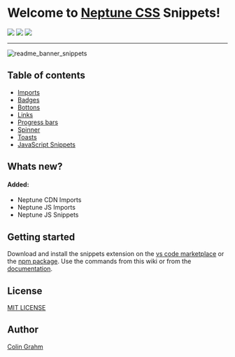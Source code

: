 # Welcome to [Neptune CSS](https://neptunecss.org) Snippets!

![](https://img.shields.io/github/v/tag/neptune-css/neptune-snippets?color=%2300AACC) ![](https://img.shields.io/npm/dm/@neptune-css/neptune-snippets?color=%2300AACC) ![](https://img.shields.io/npm/l/@neptune-css/neptune-snippets?color=%2300AACC) 

***

![readme_banner_snippets](https://github.com/neptune-css/neptune-snippets/assets/122671813/b6457f69-014c-4972-abf0-a46c26ac0fa8)

## Table of contents

- [Imports](https://github.com/neptune-css/neptune-snippets/wiki/Import-Neptune)
- [Badges](https://github.com/neptune-css/neptune-snippets/wiki/Badges)
- [Bottons](https://github.com/neptune-css/neptune-snippets/wiki/Buttons)
- [Links](https://github.com/neptune-css/neptune-snippets/wiki/Links)
- [Progress bars](https://github.com/neptune-css/neptune-snippets/wiki/Progress-bars)
- [Spinner](https://github.com/neptune-css/neptune-snippets/wiki/Spinner)
- [Toasts](https://github.com/neptune-css/neptune-snippets/wiki/Toasts)
- [JavaScript Snippets](https://github.com/neptune-css/neptune-snippets/wiki/JavaScript-Snippets)

## Whats new?

#### Added:

- Neptune CDN Imports
- Neptune JS Imports
- Neptune JS Snippets

## Getting started

Download and install the snippets extension on the [vs code marketplace](https://marketplace.visualstudio.com/items?itemName=NeptuneCSS.neptunecss-snippets) or the [npm package](https://www.npmjs.com/package/neptunecss-snippets). Use the commands from this wiki or from the [documentation](https://neptune-css.gitbook.io/neptune-css-docs/vs-code-snippets).

## License

[MIT LICENSE](https://github.com/neptune-css/neptune-snippets/blob/main/LICENSE)

## Author

[Colin Grahm](https://github.com/CGWebDev2003)
